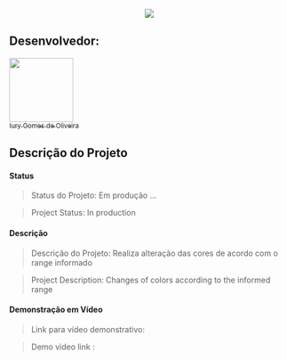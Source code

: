 <p align="center">
  <img src="https://github.com/iurygdeoliveira/Front-End/blob/master/CRUD/img/Capa.png">
</p>

## Desenvolvedor:

[<img src="https://avatars3.githubusercontent.com/u/30157522?s=460&u=30d3397df3e4655b6fa8047ac27052569cf7db78&v=4" width=115><br><sub>Iury Gomes de Oliveira</sub>](https://github.com/iurygdeoliveira)

## Descrição do Projeto

#### Status

> Status do Projeto: Em produção ...

> Project Status: In production

#### Descrição

> Descrição do Projeto: Realiza alteração das cores de acordo com o range informado

> Project Description: Changes of colors according to the informed range

#### Demonstração em Vídeo

> Link para vídeo demonstrativo:

> Demo video link :
